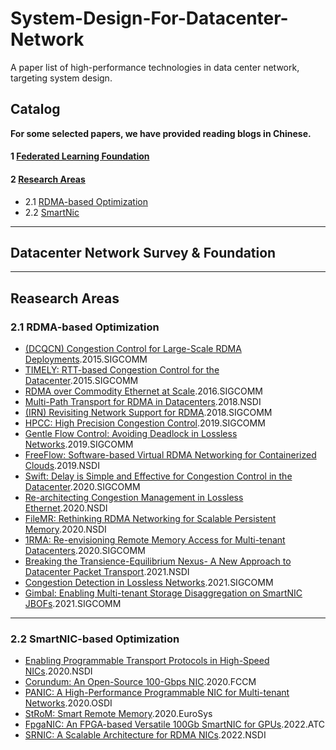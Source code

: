 # System-Design-For-Datacenter-Network
A paper list of high-performance technologies in data center network, targeting system design.

## Catalog
**For some selected papers, we have provided reading blogs in Chinese.**

#### 1 [Federated Learning Foundation](#survey)
#### 2 [Research Areas](#areas)

- 2.1 [RDMA-based Optimization](#RDMA)
- 2.2 [SmartNic](#smartnic)


---------------------------------------------------

<h2 id="survey">Datacenter Network Survey & Foundation</h2>

---------------------------------------------------

<h2 id="areas">Reasearch Areas</h2>
<h3 id="RDMA">2.1 RDMA-based Optimization</h3>

- [(DCQCN) Congestion Control for Large-Scale RDMA Deployments](https://dl.acm.org/doi/pdf/10.1145/2829988.2787484).2015.SIGCOMM
- [TIMELY: RTT-based Congestion Control for the Datacenter](https://dl.acm.org/doi/pdf/10.1145/2829988.2787510).2015.SIGCOMM
- [RDMA over Commodity Ethernet at Scale](https://dl.acm.org/doi/pdf/10.1145/2934872.2934908).2016.SIGCOMM
- [Multi-Path Transport for RDMA in Datacenters](https://www.usenix.org/system/files/conference/nsdi18/nsdi18-lu.pdf).2018.NSDI
- [(IRN) Revisiting Network Support for RDMA](https://dl.acm.org/doi/pdf/10.1145/3230543.3230557).2018.SIGCOMM
- [HPCC: High Precision Congestion Control](https://dl.acm.org/doi/pdf/10.1145/3341302.3342085).2019.SIGCOMM
- [Gentle Flow Control: Avoiding Deadlock in Lossless Networks](https://dl.acm.org/doi/pdf/10.1145/3341302.3342065).2019.SIGCOMM
- [FreeFlow: Software-based Virtual RDMA Networking for Containerized Clouds](https://www.usenix.org/system/files/nsdi19-kim.pdf).2019.NSDI
- [Swift: Delay is Simple and Effective for Congestion Control in the Datacenter](https://dl.acm.org/doi/pdf/10.1145/3387514.3406591).2020.SIGCOMM
- [Re-architecting Congestion Management in Lossless Ethernet](https://www.usenix.org/system/files/nsdi20spring_cheng_prepub_0.pdf).2020.NSDI
- [FileMR: Rethinking RDMA Networking for Scalable Persistent Memory](https://www.usenix.org/system/files/nsdi20-paper-yang.pdf).2020.NSDI
- [1RMA: Re-envisioning Remote Memory Access for Multi-tenant Datacenters](https://dl.acm.org/doi/pdf/10.1145/3387514.3405897).2020.SIGCOMM
- [Breaking the Transience-Equilibrium Nexus- A New Approach to Datacenter Packet Transport](https://www.usenix.org/system/files/nsdi21-liu.pdf).2021.NSDI
- [Congestion Detection in Lossless Networks](https://dl.acm.org/doi/pdf/10.1145/3452296.3472899).2021.SIGCOMM
- [Gimbal: Enabling Multi-tenant Storage Disaggregation on SmartNIC JBOFs](https://dl.acm.org/doi/pdf/10.1145/3452296.3472940).2021.SIGCOMM

---------------------------------------------------

<h3 id="smartnic">2.2 SmartNIC-based Optimization</h3>

- [Enabling Programmable Transport Protocols in High-Speed NICs](https://www.usenix.org/system/files/nsdi20-paper-arashloo.pdf).2020.NSDI
- [Corundum: An Open-Source 100-Gbps NIC](https://ieeexplore.ieee.org/iel7/9108348/9114534/09114811.pdf).2020.FCCM
- [PANIC: A High-Performance Programmable NIC for Multi-tenant Networks](https://www.usenix.org/system/files/osdi20-lin.pdf).2020.OSDI
- [StRoM: Smart Remote Memory](https://dl.acm.org/doi/pdf/10.1145/3342195.3387519).2020.EuroSys
- [FpgaNIC: An FPGA-based Versatile 100Gb SmartNIC for GPUs](https://www.usenix.org/system/files/atc22-wang-zeke.pdf).2022.ATC
- [SRNIC: A Scalable Architecture for RDMA NICs](https://cse.hkust.edu.hk/~kaichen/papers/srnic-nsdi23.pdf).2022.NSDI